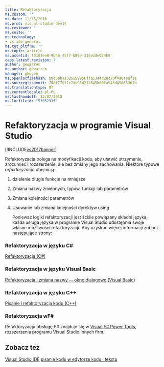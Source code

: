 ```yaml
---
title: Refaktoryzacja
ms.custom: ''
ms.date: 11/15/2016
ms.prod: visual-studio-dev14
ms.reviewer: ''
ms.suite: ''
ms.technology:
- vs-ide-general
ms.tgt_pltfrm: ''
ms.topic: article
ms.assetid: f0181ee8-9b46-45f7-b86e-316e3de024b9
caps.latest.revision: 7
author: gewarren
ms.author: gewarren
manager: ghogen
ms.openlocfilehash: b0d5abaa326559956ffa534ac2ed70f4a0aaaf1a
ms.sourcegitcommit: 708f77071c73c95d212645b00fa943d45d35361b
ms.translationtype: MT
ms.contentlocale: pl-PL
ms.lasthandoff: 12/07/2018
ms.locfileid: "53052935"
---
```

# <a name="refactoring-in-visual-studio"></a>Refaktoryzacja w programie Visual Studio
[!INCLUDE[vs2017banner](../includes/vs2017banner.md)]

Refaktoryzacja polega na modyfikacji kodu, aby ułatwić utrzymanie, zrozumieć i rozszerzenie, ale bez zmiany jego zachowania. Niektóre typowe *refaktoryzacje* obejmują:

1. dzielenie długie funkcje na mniejsze

2. Zmiana nazwy zmiennych, typów, funkcji lub parametrów

3. Zmiana kolejności parametrów

4. Usuwanie lub zmiana kolejności dyrektyw using

   Ponieważ logiki refaktoryzacji jest ściśle powiązany składni języka, każda usługa języka w programie Visual Studio udostępnia swoje własne możliwości refaktoryzacji. Aby uzyskać więcej informacji zobacz następujące strony:

### <a name="refactoring-in-c"></a>Refaktoryzacja w języku C#
 [Refaktoryzacja (C#)](../csharp-ide/refactoring-csharp.md)

### <a name="refactoring-in-visual-basic"></a>Refaktoryzacja w języku Visual Basic
 [Refaktoryzacja i zmiana nazwy — okno dialogowe (Visual Basic)](http://msdn.microsoft.com/library/001d2d81-9bb6-4e8e-ae3a-20c0daaa3959)

### <a name="refactoring-in-c"></a>Refaktoryzacja w języku C++
 [Pisanie i refaktoryzacja kodu (C++)](http://msdn.microsoft.com/library/56ffb9e9-514f-41f4-a3cf-fd9ce2daf3b6)

### <a name="refactoring-in-f"></a>Refaktoryzacja wF#
 Refaktoryzacja obsługę F# znajduje się w [Visual F# Power Tools](https://visualstudiogallery.msdn.microsoft.com/136b942e-9f2c-4c0b-8bac-86d774189cff), rozszerzenia programu Visual Studio innych firm.

## <a name="see-also"></a>Zobacz też
 [Visual Studio IDE](../ide/visual-studio-ide.md) [pisanie kodu w edytorze kodu i tekstu](../ide/writing-code-in-the-code-and-text-editor.md)
